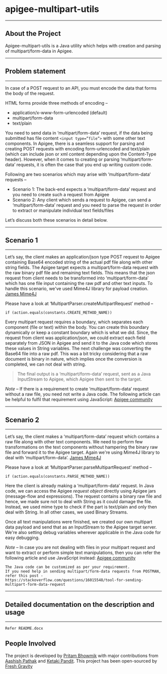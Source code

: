 # apigee-multipart-utils
------------------
About the Project
------------------

Apigee-multipart-utils is a Java utility which helps with creation and parsing of multipart/form-data in Apigee.

------------------------
## Problem statement
------------------------
In case of a POST request to an API, you must encode the data that forms the body of the request.

HTML forms provide three methods of encoding –
  * application/x-www-form-urlencoded (default)
  * multipart/form-data
  * text/plain

You need to send data in ‘multipart/form-data’ request, if the data being submitted has file content `<input type=”file”>` with some other text components.
In Apigee, there is a seamless support for parsing and creating POST requests with encoding form-urlencoded and text/plain (which can include json or xml content depending upon the Content-Type header). However, when it comes to creating or parsing ‘multipart/form-data’ requests, it is often the case that you end up writing custom code.

Following are two scenarios which may arise with ‘multipart/form-data‘ requests –
  * Scenario 1: The back-end expects a ‘multipart/form-data’ request and you need to create such a request from Apigee
  * Scenario 2: Any client which sends a request to Apigee, can send a ‘multipart/form-data’ request and you need to parse the request in order to extract or manipulate individual text fields/files

Let’s discuss both these scenarios in detail below.

------------------------
## Scenario 1
------------------------

Let’s say, the client makes an application/json type POST request to Apigee containing Base64 encoded string of the actual pdf file along with other string fields. The Apigee target expects a multipart/form-data request with the raw binary pdf file and remaining text fields.
This means that the json request from client needs to be transformed into ‘multipart/form-data’ which has one file input containing the raw pdf and other text inputs.
To handle this scenario, we've used Mime4J library for payload creation.
[James Mime4J](https://github.com/apache/james-mime4j)

Please have a look at ‘MultipartParser.createMultipartRequest’ method –

```
if (action.equals(constants.CREATE_METHOD_NAME))
```
Every multipart request requires a boundary, which separates each component (file or text) within the body. You can create this boundary dynamically or keep a constant boundary which is what we did.
Since, the request from client was application/json, we could extract each field separately from JSON in Apigee and send it to the Java code which stores these values in String variables.
The next challenge was converting the Base64 file into a raw pdf. This was a bit tricky considering that a raw document is binary in nature, which implies once the conversion is completed, we can not deal with string.

> The final output is a ‘multipart/form-data’ request, sent as a Java InputStream to Apigee,
> which Apigee then sent to the target.

*Note* – If there is a requirement to create ‘multipart/form-data’ request without a raw file, you need not write a Java code. The following article can be helpful to fulfil that requirement using JavaScript:
[Apigee community](https://community.apigee.com/questions/25630/need-to-send-a-request-to-a-service-with-contentty.html)

------------------------
## Scenario 2
------------------------

Let’s say, the client makes a ‘multipart/form-data’ request which contains a raw file along with other text components. We need to perform few transformations on the text components without hampering the binary raw file and forward it to the Apigee target.
Again we're using Mime4J library to deal with ‘multipart/form-data’.
[James Mime4J](https://github.com/apache/james-mime4j)

Please have a look at ‘MultipartParser.parseMultipartRequest’ method –

```
if (action.equals(constants.PARSE_METHOD_NAME))
```
Here the client is already making a ‘multipart/form-data’ request. In Java code, we can access the Apigee *request object* directly using Apigee jars (message-flow and expressions). The request contains a binary raw file and hence, we made sure not to deal with String as it could damage the file. Instead, we used mime type to check if the part is text/plain and only then deal with String. In all other cases, we used Binary Streams.

Once all text manipulations were finished, we created our own multipart data payload and send that as an InputStream to the Apigee target server. We're also setting debug variables wherever applicable in the Java code for easy debugging.

*Note* – In case you are not dealing with files in your multipart request and want to extract or perform simple text manipulations, then you can refer the following article and use JavaScript instead:
[Apigee community](https://community.apigee.com/questions/36743/how-to-extract-multipartform-data-from-post-reques.html)

```
The Java code can be customized as per your requirement.
If you need help in sending multipart/form-data requests from POSTMAN, refer this post -
https://stackoverflow.com/questions/16015548/tool-for-sending-multipart-form-data-request
```

------------------------------------------------------
## Detailed documentation on the description and usage
------------------------------------------------------
```
Refer README.docx
```
People Involved
------------------------

The project is developed by [Pritam Bhowmik](https://github.com/pbofficial) with major contributions from [Aashish Pathak](https://github.com/aashish-pathak) and [Ketaki Pandit](https://github.com/ketakipandit26). This project has been open-sourced by [Fresh Gravity](http://www.freshgravity.com/)
